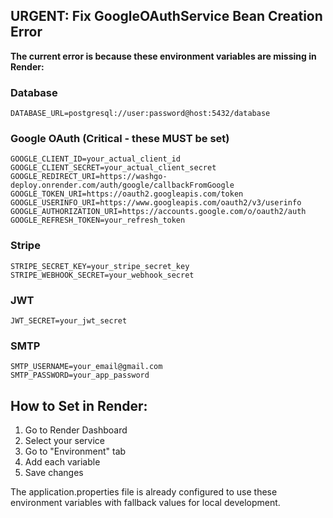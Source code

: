 ## URGENT: Fix GoogleOAuthService Bean Creation Error

**The current error is because these environment variables are missing in Render:**

### Database
```
DATABASE_URL=postgresql://user:password@host:5432/database
```

### Google OAuth (Critical - these MUST be set)
```
GOOGLE_CLIENT_ID=your_actual_client_id
GOOGLE_CLIENT_SECRET=your_actual_client_secret  
GOOGLE_REDIRECT_URI=https://washgo-deploy.onrender.com/auth/google/callbackFromGoogle
GOOGLE_TOKEN_URI=https://oauth2.googleapis.com/token
GOOGLE_USERINFO_URI=https://www.googleapis.com/oauth2/v3/userinfo
GOOGLE_AUTHORIZATION_URI=https://accounts.google.com/o/oauth2/auth
GOOGLE_REFRESH_TOKEN=your_refresh_token
```

### Stripe
```
STRIPE_SECRET_KEY=your_stripe_secret_key
STRIPE_WEBHOOK_SECRET=your_webhook_secret
```

### JWT
```
JWT_SECRET=your_jwt_secret
```

### SMTP
```
SMTP_USERNAME=your_email@gmail.com
SMTP_PASSWORD=your_app_password
```

## How to Set in Render:
1. Go to Render Dashboard
2. Select your service
3. Go to "Environment" tab
4. Add each variable
5. Save changes

The application.properties file is already configured to use these environment variables with fallback values for local development.